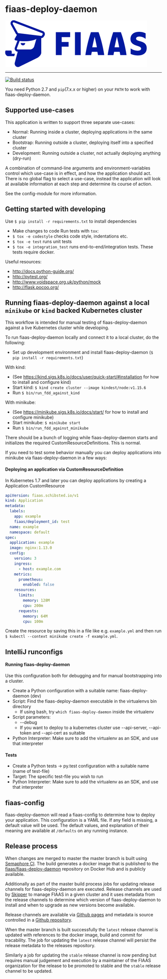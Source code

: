 <!--
Copyright 2017-2019 The FIAAS Authors

Licensed under the Apache License, Version 2.0 (the "License");
you may not use this file except in compliance with the License.
You may obtain a copy of the License at

     http://www.apache.org/licenses/LICENSE-2.0

Unless required by applicable law or agreed to in writing, software
distributed under the License is distributed on an "AS IS" BASIS,
WITHOUT WARRANTIES OR CONDITIONS OF ANY KIND, either express or implied.
See the License for the specific language governing permissions and
limitations under the License.
-->
# fiaas-deploy-daemon

![FIAAS logo](https://raw.githubusercontent.com/fiaas/design-assets/master/logo/Logo_Fiaas_colour.png)

---

[![Build status](https://fiaas-svc.semaphoreci.com/badges/fiaas-deploy-daemon.svg?style=shields)](https://fiaas-svc.semaphoreci.com/projects/fiaas-deploy-daemon)

You need Python 2.7 and `pip`(7.x.x or higher)  on your `PATH` to work with fiaas-deploy-daemon.

Supported use-cases
-------------------

This application is written to support three separate use-cases:

- Normal: Running inside a cluster, deploying applications in the same cluster
- Bootstrap: Running outside a cluster, deploying itself into a specified cluster
- Development: Running outside a cluster, not actually deploying anything (dry-run)

A combination of command-line arguments and environment-variables control which use-case
is in effect, and how the application should act. There is no global flag to select a
use-case, instead the application will look at available information at each step and
determine its course of action.

See the config-module for more information.

Getting started with developing
-------------------------------

Use  `$ pip install -r requirements.txt` to install dependencies
- Make changes to code
Run tests with `tox`:
- `$ tox -e codestyle` checks code style, indentations etc.
- `$ tox -e test` runs unit tests
- `$ tox -e integration_test` runs end-to-end/integration tests. These tests require docker.

Useful resources:

- http://docs.python-guide.org/
- http://pytest.org/
- http://www.voidspace.org.uk/python/mock
- http://flask.pocoo.org/

Running fiaas-deploy-daemon against a local `minikube` or `kind` backed Kubernetes cluster
-------------------------------------------

This workflow is intended for manual testing of fiaas-deploy-daemon against a live Kubernetes cluster while
developing.

To run fiaas-deploy-daemon locally and connect it to a local cluster, do the following:

* Set up development environment and install fiaas-deploy-daemon (`$ pip install -r requirements.txt`)

With kind:
* (See https://kind.sigs.k8s.io/docs/user/quick-start/#installation for how to install and configure kind)
* Start kind: `$ kind create cluster --image kindest/node:v1.15.6`
* Run `$ bin/run_fdd_against_kind`

With minikube:
* (See https://minikube.sigs.k8s.io/docs/start/ for how to install and configure minikube)
* Start minikube: `$ minikube start`
* Run `$ bin/run_fdd_against_minikube`

There should be a bunch of logging while fiaas-deploy-daemon starts and initializes the required
CustomResourceDefinitions. This is normal.

If you need to test some behavior manually you can deploy applications into minikube via fiaas-deploy-daemon in a few ways:

#### Deploying an application via CustomResourceDefinition

In Kubernetes 1.7 and later you can deploy applications by creating a Application CustomResource

```yaml
apiVersion: fiaas.schibsted.io/v1
kind: Application
metadata:
  labels:
    app: example
    fiaas/deployment_id: test
  name: example
  namespace: default
spec:
  application: example
  image: nginx:1.13.0
  config:
    version: 3
    ingress:
      - host: example.com
    metrics:
      prometheus:
        enabled: false
    resources:
      limits:
        memory: 128M
        cpu: 200m
      requests:
        memory: 64M
        cpu: 100m
```

Create the resource by saving this in a file like e.g. `example.yml` and then run
`$ kubectl --context minikube create -f example.yml`.


IntelliJ runconfigs
-------------------

#### Running fiaas-deploy-daemon

Use this configuration both for debugging and for manual bootstrapping into a cluster.

* Create a Python configuration with a suitable name: fiaas-deploy-daemon (dev)
* Script: Find the fiaas-deploy-daemon executable in the virtualenvs bin directory
    * If using bash, try `which fiaas-deploy-daemon` inside the virtualenv
* Script parameters:
    * --debug
    * If you want to deploy to a kubernetes cluster use --api-server, --api-token
     and --api-cert as suitable
* Python Interpreter: Make sure to add the virtualenv as an SDK, and use that interpreter


#### Tests

* Create a Python tests -> py.test configuration with a suitable name (name of test-file)
* Target: The specific test-file you wish to run
* Python Interpreter: Make sure to add the virtualenv as an SDK, and use that interpreter


fiaas-config
------------

fiaas-deploy-daemon will read a fiaas-config to determine how to deploy your application.
This configuration is a YAML file. If any field is missing, a default value will be used.
The default values, and explanation of their meaning are available at `/defaults` on any
running instance.


Release process
---------------

When changes are merged to master the master branch is built using [Semaphore CI](https://semaphoreci.com). The build generates a docker image that is published to the [fiaas/fiaas-deploy-daemon](https://hub.docker.com/r/fiaas/fiaas-deploy-daemon) repository on Docker Hub and is publicly available.

Additionally as part of the master build process jobs for updating release channels for fiaas-deploy-daemon are executed. Release channels are used by [Skipper](https://github.com/fiaas/skipper) to manage FIAAS in a given cluster and it uses metadata from the release channels to determine which version of fiaas-deploy-daemon to install and when to upgrade as new versions become available.

Release channels are available via [Github pages](https://fiaas.github.io/releases) and metadata is source controlled in a [Github repository](https://github.com/fiaas/releases).

When the master branch is built successfully the `latest` release channel is updated with references to the docker image, build and commit for tracability.  The job for updating the `latest` release channel will persist the release metadata to the releases repository.

Similarly a job for updating the `stable` release channel is now pending but requires manual judgement and execution by a maintainer of the FIAAS organization for the release to be promoted to stable and the `stable` release channel to be updated.
